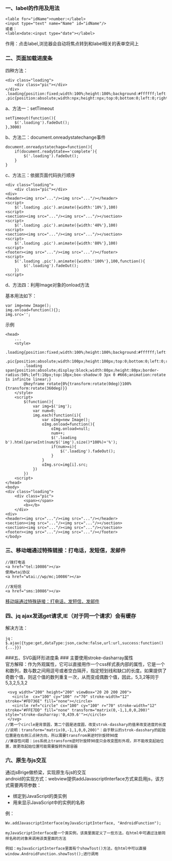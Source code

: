 ### 一、label的作用及用法 ###
	<lable for="idName">number:</label>
	<input type="text" name="Name" id="idName"/>
	或者：
	<lable>date:<input type="date"></label>

作用：点击label,浏览器会自动将焦点转到和label相关的表单空间上

### 二、页面加载进度条 ###
四种方法：  

	<div class="loading">
		<div class="pic"></div>
	</div>  
	.loading{position:fixed;width:100%;height:100%;background:#ffffff;left:0;top:0;}
	.pic{position:absolute;width:npx;height:npx;top:0;bottom:0;left:0;right:0;margin:0;background:url('.../loading.gif');}
a、方法一：setTimeout  
	
	setTimeout(function(){
		$('.loading').fadeOut();
	},3000)

b、方法二：document.onreadystatechange事件  

	document.onreadystatechage=function(){
		if(document.readyState=='complete'){
			$('.loading').fadeOut();
		}
	}
c、方法三：依据页面代码执行顺序  
	
	<div class="loading">
		<div class="pic"></div>
	<div>
	<header><img src="..."/><img src="..."/></header>
	<script>
		$('.loading .pic').animate({width:'10%'},100)
	<script>
	<section><img src="..."/><img src="..."/></section>
	<script>
		$('.loading .pic').animate({width:'40%'},100)
	<script>
	<section><img src="..."/><img src="..."/></section>
	<script>
		$('.loading .pic').animate({width:'80%'},100)
	<script>
	<footer><img src="..."/><img src="..."/></footer>
	<script>
		$('.loading .pic').animate({width:'100%'},100,function(){
			$('.loading').fadeOut();
		})
	<script>

d、方法四：利用Image对象的onload方法  

基本用法如下：  

	var img=new Image();
	img.onload=function(){};
	img.src='';
示例 
	
	<head>
		...
		<style>
			.loading{position:fixed;width:100%;height:100%;background:#ffffff;left:0;top:0;}
			.pic{position:absolute;width:100px;height:100px;top:0;bottom:0;left:0;right:0;margin:0;}
			.loading span{position:absolute;display:block;width:80px;height:80px;border-radius:50%;left:10px;top:10px;box-shadow:0 3px 0 #666;animation:rotate 1s infinite linear;}
			@keyframe rotate{0%{transform:rotate(0deg)}100%{transform:rotate(360deg)}}	
		</style>
		<script>
			$(function(){
				var img=$('img');
				var num=0;
				img.each(function(i){
					var oImg=new Image();
					oImg.onload=function(){
						oImg.onload=null;
						num++;
						$('.loading b').html(parseInt(num/$('img').size()*100%)+'%');
						if(num>=i){
							$('.loading').fadeOut();
						}
					}
					oImg.src=img[i].src;
				})
			})
		<script>
	</head> 
	<body>
	<div class="loading">
		<div class="pic">
			<span></span>
			<b></b>
		</div>
	<div>
	<header><img src="..."/><img src="..."/></header>
	<section><img src="..."/><img src="..."/></section>
	<section><img src="..."/><img src="..."/></section>
	<footer><img src="..."/><img src="..."/></footer>
	</body>

### 三、移动端通过特殊链接：打电话，发短信，发邮件 ###

	//拨打电话
	<a href="tel:10086"></a>
	使用wtai协议  
	<a href="wtai://wp/mc;10086"></a>  

	//发短信  
	<a href="sms:10086"></a>

[移动端通过特殊链接：打电话，发短信，发邮件](https://www.cnblogs.com/liuhongfeng/p/4976599.html)

### 四、jq ajax发送get请求,IE（对于同一个请求）会有缓存 ###  
解决方法：
  
	jq：$.ajax({type:get,dataType:json,cache:false,url:url,success:function(){...}})

###五、SVG画环形进度条 ###
主要使用stroke-dasharray属性  
官方解释：作为外观属性，它可以直接用作一个css样式表内部的属性，它是一个<length>和<percentage>数列，数与数之间用逗号或者空白隔开，指定短划线和缺口的长度。如果提供了奇数个值，则这个值的数列重复一次，从而变成偶数个值，因此，5,3,2等同于5,3,2,5,3,2  

	 <svg width="200" height="200" viewBox="20 20 200 200">
       <circle  cx="100" cy="100" r="70" stroke-width="12" stroke="#FD736E" fill="none"></circle>
       <circle ref="circle" cx="100" cy="100" r="70" stroke-width="12" stroke="#FFE7DD" fill="none" transform="matrix(0,-1,1,0,0,200)" style="stroke-dasharray:'0,439.6'"></circle>
     </svg>
	//第一个circle是背景圆，第二个圆是进度圆，改变strok-dasshary的值来改变进度的长度  
	//说明：transform="matrix(0,-1,1,0,0,200)"：由于默认的strok-dasshary的起始位置是在右侧三点钟方向，所以需要transfrom来逆时针旋转90度  
	//兼容性问题：ios系统上transform逆时针旋转90度只会改变图形外观，并不能改变起始位置，故更改起始位置可能需要旋转外部容器

### 六、原生与js交互 ###
通过jsBrige做桥梁，实现原生与js的交互  
android的实现方式：webview提供addJavascriptInterface方式来启用js，该方式需要两项参数：  

- 绑定到JavaScript的类实例
- 用来显示JavaScript中的实例的名称  

例：

	Wv.addJavascriptInterface(myJavaScriptInterface, "AndroidFunction");
	
	myJavaScriptInterface是一个类实例，该类里面定义了一些方法，在html中可通过注册同样名称的对象来调用该类里面的方法
	
	例如：myJavaScriptInterface里面有个showTost()方法，在html中可以直接window.AndroidFunction.showTost();进行调用
	





	
	